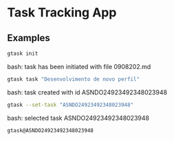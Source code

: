 # Task Tracking App

## Examples

``` bash
gtask init
```

bash: task has been initiated with file 0908202.md

``` bash
gtask task "Desenvolvimento de novo perfil"
```

bash: task created with id ASNDO24923492348023948

``` bash
gtask --set-task "ASNDO24923492348023948"
```

bash: selected task ASNDO24923492348023948

``` bash
gtask@ASNDO24923492348023948
```